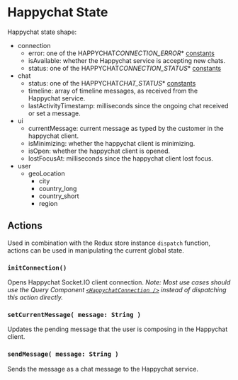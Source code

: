 # Happychat State

Happychat state shape:

- connection
  - error: one of the HAPPYCHAT*CONNECTION_ERROR*\* [constants](./constants.js)
  - isAvailable: whether the Happychat service is accepting new chats.
  - status: one of the HAPPYCHAT*CONNECTION_STATUS*\* [constants](./constants.js)
- chat
  - status: one of the HAPPYCHAT*CHAT_STATUS*\* [constants](./constants.js)
  - timeline: array of timeline messages, as received from the Happychat service.
  - lastActivityTimestamp: milliseconds since the ongoing chat received or set a message.
- ui
  - currentMessage: current message as typed by the customer in the happychat client.
  - isMinimizing: whether the happychat client is minimizing.
  - isOpen: whether the happychat client is opened.
  - lostFocusAt: milliseconds since the happychat client lost focus.
- user
  - geoLocation
    - city
    - country_long
    - country_short
    - region

## Actions

Used in combination with the Redux store instance `dispatch` function, actions can be used in manipulating the current global state.

### `initConnection()`

Opens Happychat Socket.IO client connection. _Note: Most use cases should use the Query Component
[`<HappychatConnection />`](../../components/happychat/connection.jsx) instead of dispatching
this action directly._

### `setCurrentMessage( message: String )`

Updates the pending message that the user is composing in the Happychat client.

### `sendMessage( message: String )`

Sends the message as a chat message to the Happychat service.
